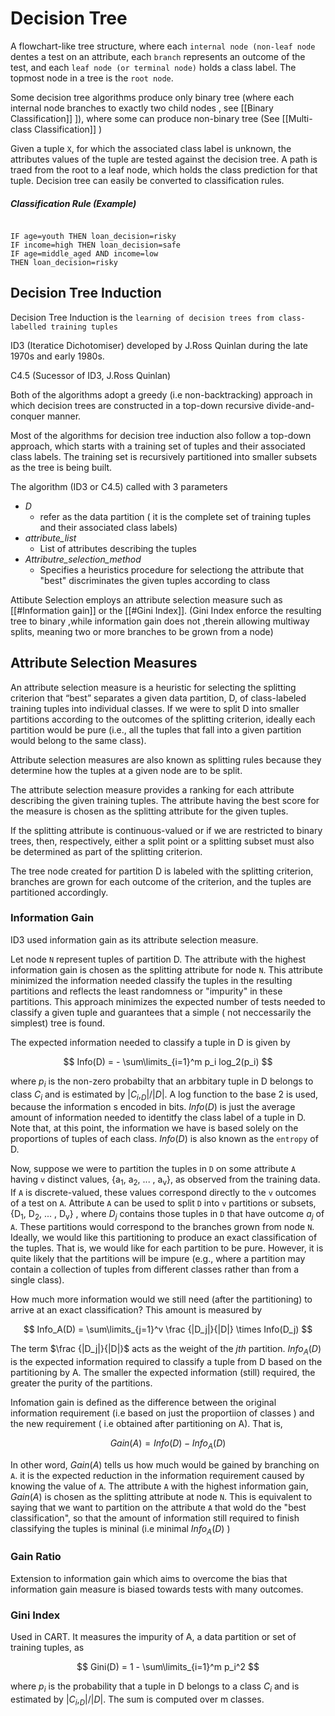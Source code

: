 # Decision Tree
A flowchart-like tree structure, where each `internal node (non-leaf node` dentes a test on an attribute, each `branch` represents an outcome of the test, and each `leaf node (or terminal node)` holds a class label. The topmost node in a tree is the `root node`.

Some decision tree algorithms produce only binary tree (where each internal node branches to exactly two child nodes , see [[Binary Classification]] ]), where some can produce non-binary tree (See [[Multi-class Classification]] )

Given a tuple `X`, for which the associated class label is unknown, the attributes values of the tuple are tested against the decision tree. A path is traed from the root to a leaf node, which holds the class prediction for that tuple. Decision tree can easily be converted to classification rules.

##### Classification Rule (Example)
```

IF age=youth THEN loan_decision=risky
IF income=high THEN loan_decision=safe
IF age=middle_aged AND income=low
THEN loan_decision=risky

```

## Decision Tree Induction

Decision Tree Induction is the `learning of decision trees from class-labelled training tuples`

ID3 (Iteratice Dichotomiser) developed by J.Ross Quinlan during the late 1970s and early 1980s.

C4.5 (Sucessor of ID3, J.Ross Quinlan)

Both of the algorithms adopt a greedy (i.e non-backtracking) approach in which decision trees are constructed in a top-down recursive divide-and-conquer manner.

Most of the algorithms for decision tree induction also follow a top-down approach, which starts with a training set of tuples and their associated class labels. The training set is recursively partitioned into smaller subsets as the tree is being built. 

The algorithm (ID3 or C4.5) called with 3 parameters
- *D*
	- refer as the data partition ( it is the complete set of training tuples and their associated class labels)
- *attribute_list*	
	- List of attributes describing the tuples
- *Attributre_selection_method*
	- Specifies a heuristics procedure for selectiong the attribute that "best" discriminates the given tuples according to class

Attibute Selection employs an attribute selection measure such as [[#Information gain]] or the [[#Gini Index]]. (Gini Index enforce the resulting tree to binary ,while information gain does not ,therein allowing multiway splits, meaning two or more branches to be grown from a node)

## Attribute Selection Measures
An attribute selection measure is a heuristic for selecting the splitting criterion that “best” separates a given data partition, D, of class-labeled training tuples into individual classes. If we were to split D into smaller partitions according to the outcomes of the splitting criterion, ideally each partition would be pure (i.e., all the tuples that fall into a given partition would belong to the same class). 

Attribute selection measures are also known as splitting rules because they determine how the tuples at a given node are to be split.

The attribute selection measure provides a ranking for each attribute describing the given training tuples. The attribute having the best score for the measure is chosen as the splitting attribute for the given tuples.

If the splitting attribute is continuous-valued or if we are restricted to binary trees, then, respectively, either a split point or a splitting subset must also be determined as part of the splitting criterion. 

The tree node created for partition D is labeled with the splitting criterion, branches are grown for each outcome of the criterion, and the tuples are partitioned accordingly.

### Information Gain
ID3 used information gain as its attribute selection measure.

Let node `N` represent tuples of partition D. The attribute with the highest information gain is chosen as the splitting attribute for node `N`. This attribute minimized the information needed classify the tuples in the resulting partitions and reflects the least randomness or "impurity" in these partitions. This approach minimizes the expected number of tests needed to classify a given tuple and guarantees that a simple ( not neccessarily the simplest) tree is found.

The expected information needed to classify a tuple in D is given by

$$ Info(D) = - \sum\limits_{i=1}^m p_i log_2(p_i) $$

where $p_i$ is the non-zero probabilty that an arbbitary tuple in D belongs to class $C_i$ and is estimated by $|C_i,_D|/|D|$. A log function to the base 2 is used, because the information s encoded in bits. $Info(D)$ is just the average amount of information needed to identitfy the class label of a tuple in D. 
Note that, at this point, the information we have is based solely on the proportions of tuples of each class. $Info(D)$ is also known as the `entropy` of D.

Now, suppose we were to partition the tuples in `D` on some attribute `A` having `v` distinct values, {a<sub>1</sub>, a<sub>2</sub>, ... , a<sub>v</sub>}, as observed from the training data. If `A` is discrete-valued, these values correspond directly to the `v` outcomes of a test on `A`. Attribute `A` can be used to split `D` into `v` partitions or subsets, {D<sub>1</sub>, D<sub>2</sub>, ... , D<sub>v</sub>} , where $D_j$ contains those tuples in `D` that have outcome $a_j$ of `A`. These partitions would correspond to the branches grown from node `N`. Ideally, we would like this partitioning to produce an exact classification of the tuples. That is, we would like for each partition to be pure. However, it is quite likely that the partitions will be impure (e.g., where a partition may contain a collection of tuples from different classes rather than from a single class).

How much more information would we still need (after the partitioning) to arrive at an exact classification? This amount is measured by

$$ Info_A(D) =  \sum\limits_{j=1}^v \frac {|D_j|}{|D|} \times Info(D_j) $$ 

The term $\frac {|D_j|}{|D|}$  acts as the weight of the *jth* partition. $Info_A(D)$ is the expected information required to classify a tuple from D based on the partitioning by A. The smaller the expected information (still) required, the greater the purity of the partitions.

Infomation gain is defined as the difference between the original information requirement (i.e based on just the proportiion of classes ) and the new requirement ( i.e obtained after partitioning on A). That is, 

$$ Gain(A) = Info(D) - Info_A (D)$$

In other word, $Gain(A)$ tells us how much would be gained by branching on `A`. it is the expected reduction in the information requirement caused by knowing the value of `A`. The attribute `A` with the highest information gain, $Gain(A)$ is chosen as the splitting attribute at node `N`. This is equivalent to saying that we want to partition on the attribute `A` that wold do the "best classification", so that the amount of information still required to finish classifying the tuples is mininal (i.e minimal $Info_A(D)$ ) 

### Gain Ratio

Extension to information gain which aims to overcome the bias that information gain measure is biased towards tests with many outcomes. 

### Gini Index
Used in CART. It measures the impurity of A, a data partition or set of training tuples, as 

$$ Gini(D) = 1 - \sum\limits_{i=1}^m p_i^2 $$

where $p_i$ is the probability that a tuple in D belongs to a class $C_i$ and is estimated by $|C_i,_D|/|D|$. The sum is computed over m classes.



